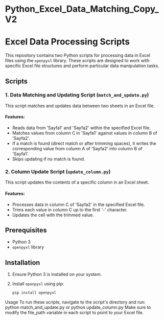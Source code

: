 # Python_Excel_Data_Matching_Copy_V2
 
# Excel Data Processing Scripts

This repository contains two Python scripts for processing data in Excel files using the `openpyxl` library. These scripts are designed to work with specific Excel file structures and perform particular data manipulation tasks.

## Scripts

### 1. Data Matching and Updating Script (`match_and_update.py`)

This script matches and updates data between two sheets in an Excel file.

#### Features:
- Reads data from 'Sayfa1' and 'Sayfa2' within the specified Excel file.
- Matches values from column C in 'Sayfa1' against values in column B of 'Sayfa2'.
- If a match is found (direct match or after trimming spaces), it writes the corresponding value from column A of 'Sayfa2' into column B of 'Sayfa1'.
- Skips updating if no match is found.

### 2. Column Update Script (`update_column.py`)

This script updates the contents of a specific column in an Excel sheet.

#### Features:
- Processes data in column C of 'Sayfa2' in the specified Excel file.
- Trims each value in column C up to the first '-' character.
- Updates the cell with the trimmed value.

## Prerequisites

- Python 3
- `openpyxl` library

## Installation

1. Ensure Python 3 is installed on your system.
2. Install `openpyxl` using pip:

   ```bash
   pip install openpyxl
Usage
To run these scripts, navigate to the script's directory and run:
python match_and_update.py
or
python update_column.py
Make sure to modify the file_path variable in each script to point to your Excel file.